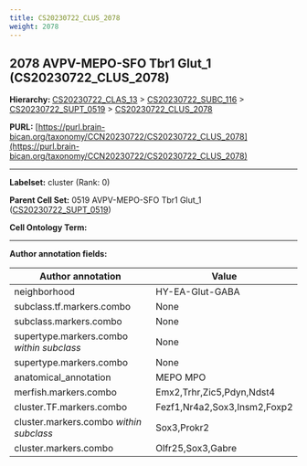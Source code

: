 ```yaml
---
title: CS20230722_CLUS_2078
weight: 2078
---
```

## 2078 AVPV-MEPO-SFO Tbr1 Glut_1 (CS20230722_CLUS_2078)
<b>Hierarchy: </b>
[CS20230722_CLAS_13](../CS20230722_CLAS_13) >
[CS20230722_SUBC_116](../CS20230722_SUBC_116) >
[CS20230722_SUPT_0519](../CS20230722_SUPT_0519) >
[CS20230722_CLUS_2078](../CS20230722_CLUS_2078)

**PURL:** [https://purl.brain-bican.org/taxonomy/CCN20230722/CS20230722_CLUS_2078](https://purl.brain-bican.org/taxonomy/CCN20230722/CS20230722_CLUS_2078)

---


**Labelset:** cluster (Rank: 0)

**Parent Cell Set:** 0519 AVPV-MEPO-SFO Tbr1 Glut_1 ([CS20230722_SUPT_0519](../CS20230722_SUPT_0519))



**Cell Ontology Term:** 

[MARKER GENES.]: #


---

[TRANSFERRED ANNOTATIONS.]: #


[AUTHOR ANNOTATION FIELDS.]: #


**Author annotation fields:**

| Author annotation | Value |
|-------------------|-------|
|neighborhood|HY-EA-Glut-GABA|
|subclass.tf.markers.combo|None|
|subclass.markers.combo|None|
|supertype.markers.combo _within subclass_|None|
|supertype.markers.combo|None|
|anatomical_annotation|MEPO MPO|
|merfish.markers.combo|Emx2,Trhr,Zic5,Pdyn,Ndst4|
|cluster.TF.markers.combo|Fezf1,Nr4a2,Sox3,Insm2,Foxp2|
|cluster.markers.combo _within subclass_|Sox3,Prokr2|
|cluster.markers.combo|Olfr25,Sox3,Gabre|
